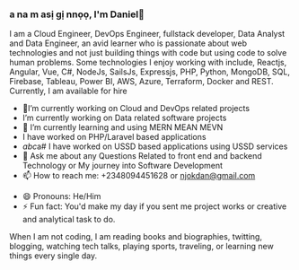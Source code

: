### a na m asị gị nnọọ, I'm Daniel👋

<!--**njokdan/njokdan** is a ✨ _special_ ✨ repository because its `README.md` (this file) appears on your GitHub profile.-->

I am a Cloud Engineer, DevOps Engineer, fullstack developer, Data Analyst and Data Engineer, an avid learner who is passionate about web technologies and not just building things with code but using code to solve human problems. <!--I love creating open-source projects and contributing to the community.-->
Some technologies I enjoy working with include, Reactjs, Angular, Vue, C#, NodeJs, SailsJs, Expressjs, PHP, Python, MongoDB, SQL, Firebase, Tableau, Power BI, AWS, Azure, Terraform, Docker and REST.
Currently, I am available for hire

- 🔭I’m currently working on Cloud and DevOps related projects
-  I’m currently working on Data related software projects
- 🌱 I’m currently learning and using MERN MEAN MEVN
-   I have worked on PHP/Laravel based applications
- *abc*a# I have worked on USSD based applications using USSD services
- 💬 Ask me about any Questions Related to front end and backend Technology or My journey into Software Development
- 📫 How to reach me: +2348094451628 or njokdan@gmail.com
<!--- 👯 I’m looking to collaborate on ...
- 🤔 I’m looking for help with ...-->
- 😄 Pronouns: He/Him
- ⚡ Fun fact: You'd make my day if you sent me project works or creative and analytical task to do.



When I am not coding, I am reading books and biographies, twitting, blogging, watching tech talks, playing sports, traveling, or learning new things every single day.
